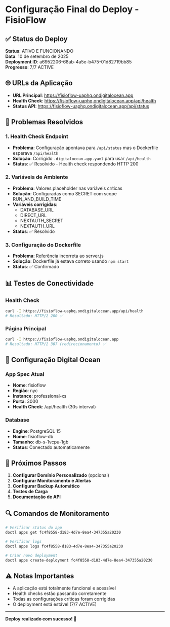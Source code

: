 # Configuração Final do Deploy - FisioFlow

## ✅ Status do Deploy

**Status**: ATIVO E FUNCIONANDO  
**Data**: 10 de setembro de 2025  
**Deployment ID**: a6952206-68ab-4a5e-b475-01d82719bb85  
**Progresso**: 7/7 ACTIVE  

## 🌐 URLs da Aplicação

- **URL Principal**: https://fisioflow-uaphq.ondigitalocean.app
- **Health Check**: https://fisioflow-uaphq.ondigitalocean.app/api/health
- **Status API**: https://fisioflow-uaphq.ondigitalocean.app/api/status

## 🔧 Problemas Resolvidos

### 1. Health Check Endpoint
- **Problema**: Configuração apontava para `/api/status` mas o Dockerfile esperava `/api/health`
- **Solução**: Corrigido `.digitalocean.app.yaml` para usar `/api/health`
- **Status**: ✅ Resolvido - Health check respondendo HTTP 200

### 2. Variáveis de Ambiente
- **Problema**: Valores placeholder nas variáveis críticas
- **Solução**: Configuradas como SECRET com scope RUN_AND_BUILD_TIME
- **Variáveis corrigidas**:
  - DATABASE_URL
  - DIRECT_URL
  - NEXTAUTH_SECRET
  - NEXTAUTH_URL
- **Status**: ✅ Resolvido

### 3. Configuração do Dockerfile
- **Problema**: Referência incorreta ao server.js
- **Solução**: Dockerfile já estava correto usando `npm start`
- **Status**: ✅ Confirmado

## 📊 Testes de Conectividade

### Health Check
```bash
curl -I https://fisioflow-uaphq.ondigitalocean.app/api/health
# Resultado: HTTP/2 200 ✅
```

### Página Principal
```bash
curl -I https://fisioflow-uaphq.ondigitalocean.app
# Resultado: HTTP/2 307 (redirecionamento) ✅
```

## 🚀 Configuração Digital Ocean

### App Spec Atual
- **Nome**: fisioflow
- **Região**: nyc
- **Instance**: professional-xs
- **Porta**: 3000
- **Health Check**: /api/health (30s interval)

### Database
- **Engine**: PostgreSQL 15
- **Nome**: fisioflow-db
- **Tamanho**: db-s-1vcpu-1gb
- **Status**: Conectado automaticamente

## 📝 Próximos Passos

1. **Configurar Domínio Personalizado** (opcional)
2. **Configurar Monitoramento e Alertas**
3. **Configurar Backup Automático**
4. **Testes de Carga**
5. **Documentação de API**

## 🔍 Comandos de Monitoramento

```bash
# Verificar status do app
doctl apps get fc4f8558-d183-4d7e-8ea4-347355a20230

# Verificar logs
doctl apps logs fc4f8558-d183-4d7e-8ea4-347355a20230

# Criar novo deployment
doctl apps create-deployment fc4f8558-d183-4d7e-8ea4-347355a20230
```

## ⚠️ Notas Importantes

- A aplicação está totalmente funcional e acessível
- Health checks estão passando corretamente
- Todas as configurações críticas foram corrigidas
- O deployment está estável (7/7 ACTIVE)

---

**Deploy realizado com sucesso! 🎉**
